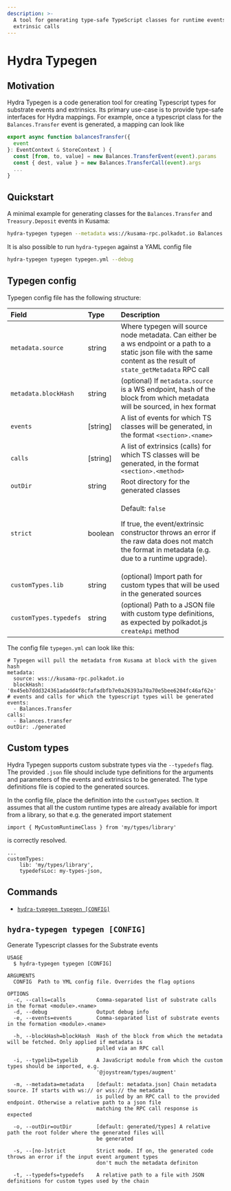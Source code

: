 ```yaml
---
description: >-
  A tool for generating type-safe TypeScript classes for runtime events and
  extrinsic calls
---
```


# Hydra Typegen

## Motivation

Hydra Typegen is a code generation tool for creating Typescript types for substrate events and extrinsics. Its primary use-case is to provide type-safe interfaces for Hydra mappings. For example, once a typescript class for the `Balances.Transfer` event is generated, a mapping can look like

```typescript
export async function balancesTransfer({
  event
}: EventContext & StoreContext ) {
  const [from, to, value] = new Balances.TransferEvent(event).params
  const { dest, value } = new Balances.TransferCall(event).args
  ...
}
```

## Quickstart

A minimal example for generating classes for the `Balances.Transfer` and `Treasury.Deposit` events in Kusama:

```bash
hydra-typegen typegen --metadata wss://kusama-rpc.polkadot.io Balances.Transfer
```

It is also possible to run `hydra-typegen` against a YAML config file

```bash
hydra-typegen typegen typegen.yml --debug
```

## Typegen config

Typegen config file has the following structure:

<table>
  <thead>
    <tr>
      <th style="text-align:left">Field</th>
      <th style="text-align:left">Type</th>
      <th style="text-align:left">Description</th>
    </tr>
  </thead>
  <tbody>
    <tr>
      <td style="text-align:left"><code>metadata.source</code>
      </td>
      <td style="text-align:left">string</td>
      <td style="text-align:left">Where typegen will source node metadata. Can either be a ws endpoint or
        a path to a static json file with the same content as the result of <code>state_getMetadata</code> RPC
        call</td>
    </tr>
    <tr>
      <td style="text-align:left"><code>metadata.blockHash</code>
      </td>
      <td style="text-align:left">string</td>
      <td style="text-align:left">(optional) If <code>metadata.source </code>is a WS endpoint, hash of the
        block from which metadata will be sourced, in hex format</td>
    </tr>
    <tr>
      <td style="text-align:left"><code>events</code>
      </td>
      <td style="text-align:left">[string]</td>
      <td style="text-align:left">A list of events for which TS classes will be generated, in the format <code>&lt;section&gt;.&lt;name&gt;</code>
      </td>
    </tr>
    <tr>
      <td style="text-align:left"><code>calls</code>
      </td>
      <td style="text-align:left">[string]</td>
      <td style="text-align:left">A list of extrinsics (calls) for which TS classes will be generated, in
        the format <code>&lt;section&gt;.&lt;method&gt;</code>
      </td>
    </tr>
    <tr>
      <td style="text-align:left"><code>outDir</code>
      </td>
      <td style="text-align:left">string</td>
      <td style="text-align:left">Root directory for the generated classes</td>
    </tr>
    <tr>
      <td style="text-align:left"><code>strict</code>
      </td>
      <td style="text-align:left">boolean</td>
      <td style="text-align:left">
        <p>Default: <code>false</code>
        </p>
        <p>If true, the event/extrinsic constructor throws an error if the raw data
          does not match the format in metadata (e.g. due to a runtime upgrade).</p>
      </td>
    </tr>
    <tr>
      <td style="text-align:left"><code>customTypes.lib</code>
      </td>
      <td style="text-align:left">string</td>
      <td style="text-align:left">(optional) Import path for custom types that will be used in the generated
        sources</td>
    </tr>
    <tr>
      <td style="text-align:left"><code>customTypes.typedefs</code>
      </td>
      <td style="text-align:left">string</td>
      <td style="text-align:left">(optional) Path to a JSON file with custom type definitions, as expected
        by polkadot.js <code>createApi</code> method</td>
    </tr>
  </tbody>
</table>

The config file `typegen.yml` can look like this:

```text
# Typegen will pull the metadata from Kusama at block with the given hash
metadata:
  source: wss://kusama-rpc.polkadot.io
  blockHash: '0x45eb7ddd324361adadd4f8cfafadbfb7e0a26393a70a70e5bee6204fc46af62e'
# events and calls for which the typescript types will be generated
events:
  - Balances.Transfer
calls:
  - Balances.transfer
outDir: ./generated
```

## Custom types

Hydra Typegen supports custom substrate types via the `--typedefs` flag. The provided `.json` file should include type definitions for the arguments and parameters of the events and extrinsics to be generated. The type definitions file is copied to the generated sources.

In the config file, place the definition into the `customTypes` section. It assumes that all the custom runtime types are already available for import from a library, so that e.g. the generated import statement

```text
import { MyCustomRuntimeClass } from 'my/types/library'
```

is correctly resolved.

```text
...
customTypes:
    lib: 'my/types/library',
    typedefsLoc: my-types-json,
```

## Commands

* [`hydra-typegen typegen [CONFIG]`](hydra-typegen.md#hydra-typegen-typegen-config)

## `hydra-typegen typegen [CONFIG]`

Generate Typescript classes for the Substrate events

```text
USAGE
  $ hydra-typegen typegen [CONFIG]

ARGUMENTS
  CONFIG  Path to YML config file. Overrides the flag options

OPTIONS
  -c, --calls=calls          Comma-separated list of substrate calls in the format <module>.<name>
  -d, --debug                Output debug info
  -e, --events=events        Comma-separated list of substrate events in the formation <module>.<name>

  -h, --blockHash=blockHash  Hash of the block from which the metadata will be fetched. Only applied if metadata is
                             pulled via an RPC call

  -i, --typelib=typelib      A JavaScript module from which the custom types should be imported, e.g.
                             '@joystream/types/augment'

  -m, --metadata=metadata    [default: metadata.json] Chain metadata source. If starts with ws:// or wss:// the metadata
                             is pulled by an RPC call to the provided endpoint. Otherwise a relative path to a json file
                             matching the RPC call response is expected

  -o, --outDir=outDir        [default: generated/types] A relative path the root folder where the generated files will
                             be generated

  -s, --[no-]strict          Strict mode. If on, the generated code throws an error if the input event argument types
                             don't much the metadata definiton

  -t, --typedefs=typedefs    A relative path to a file with JSON definitions for custom types used by the chain
```
